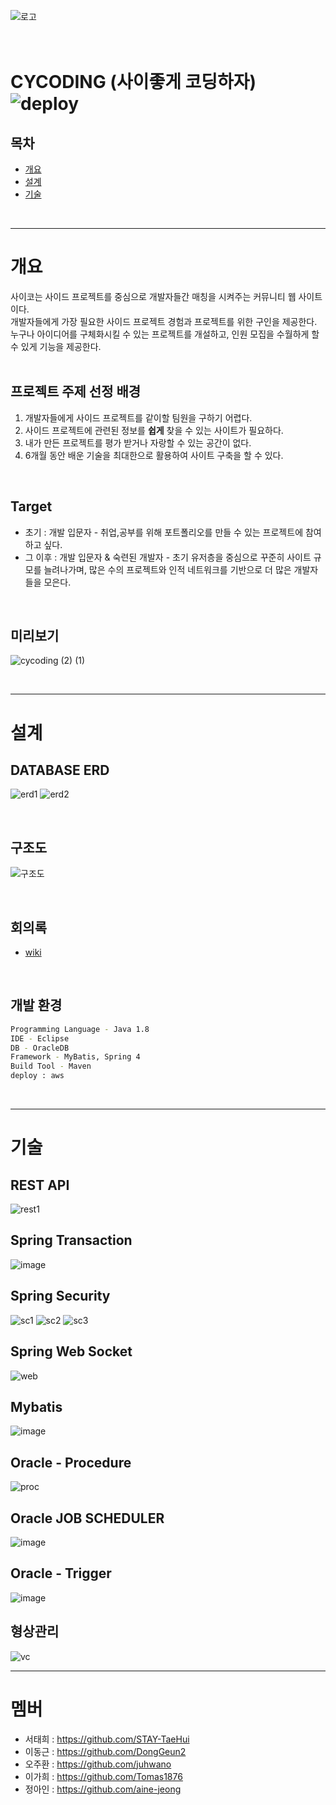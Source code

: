 ![로고](https://user-images.githubusercontent.com/77667889/125506555-5a8abb29-e148-4ea4-a383-c49db01e68f7.png)
<br><br><br>
# **CYCODING (사이좋게 코딩하자)** ![deploy](https://github.com/gae-jang-mo/app/workflows/deploy/badge.svg)

## 목차
- [개요](#개요)
- [설계](#설계)
- [기술](#기술)

<br/>
<hr/>

# 개요
사이코는 사이드 프로젝트를 중심으로 개발자들간 매칭을 시켜주는 커뮤니티 웹 사이트이다.<br/> 
개발자들에게 가장 필요한 사이드 프로젝트 경험과 프로젝트를 위한 구인을 제공한다.<br/> 
누구나 아이디어를 구체화시킬 수 있는 프로젝트를 개설하고, 인원 모집을 수월하게 할 수 있게 기능을 제공한다.<br/>
<br/>

## 프로젝트 주제 선정 배경
1. 개발자들에게 사이드 프로젝트를 같이할 팀원을 구하기 어렵다.
2. 사이드 프로젝트에 관련된 정보를 **쉽게** 찾을 수 있는 사이트가 필요하다.
3. 내가 만든 프로젝트를 평가 받거나 자랑할 수 있는 공간이 없다.
4. 6개월 동안 배운 기술을 최대한으로 활용하여 사이트 구축을 할 수 있다.
<br/>

## Target
- 초기 : 개발 입문자 - 취업,공부를 위해 포트폴리오를 만들 수 있는 프로젝트에 참여하고 싶다.
- 그 이후 : 개발 입문자 & 숙련된 개발자 - 초기 유저층을 중심으로 꾸준히 사이트 규모를 늘려나가며, 많은 수의 프로젝트와 인적 네트워크를 기반으로 더 많은 개발자들을 모은다.
<br/>

## 미리보기

![cycoding (2) (1)](https://user-images.githubusercontent.com/77667889/125496943-e608e230-10f1-4f8b-9583-4ea7293eb2ed.gif)

<br/>
<hr/>

# 설계

## DATABASE ERD
![erd1](https://user-images.githubusercontent.com/77667889/125506068-15584ddb-1c39-4201-b667-81233ee3585c.png)
![erd2](https://user-images.githubusercontent.com/77667889/125507951-5afa3d17-47b1-48b9-bc8a-fb36693e6208.png)

<br/>

## 구조도
![구조도](https://user-images.githubusercontent.com/77667889/125508342-e4624762-41b9-4627-adad-b651b28dd867.png)

<br/>

## 회의록
- [wiki](https://github.com/juhwano/cycoding-web/wiki)

<br/>

## 개발 환경
```BASH
Programming Language - Java 1.8
IDE - Eclipse
DB - OracleDB 
Framework - MyBatis, Spring 4
Build Tool - Maven
deploy : aws
```

<br/>
<hr/>

# 기술

## REST API
![rest1](https://user-images.githubusercontent.com/77667889/125508593-b0b0f0aa-9cb9-4fdd-94ce-6d8357da02d6.png)
<br/>

## Spring Transaction
![image](https://user-images.githubusercontent.com/77667889/125512164-939a88b2-6757-4372-a0d2-e591b94f046c.png)
<br/>

## Spring Security
![sc1](https://user-images.githubusercontent.com/77667889/125509273-03878728-fdf7-4058-97e4-1f8f75d30722.png)
![sc2](https://user-images.githubusercontent.com/77667889/125509277-a6e7b97d-7789-485b-970d-aabfadc80d32.png)
![sc3](https://user-images.githubusercontent.com/77667889/125509280-83bde4a9-bd0a-4ef7-8895-76e86acd7587.png)
<br/>

## Spring Web Socket
![web](https://user-images.githubusercontent.com/77667889/125509479-ba62bd38-41aa-456e-bf0e-262668617a87.png)
<br/>

## Mybatis
![image](https://user-images.githubusercontent.com/77667889/125512007-46d511bd-99d8-4e99-bb53-eeebf4e0351c.png)
<br/>

## Oracle - Procedure
![proc](https://user-images.githubusercontent.com/77667889/125510246-c084e909-4ca4-4aa8-92ff-79e591157886.png)
<br/>

## Oracle JOB SCHEDULER
![image](https://user-images.githubusercontent.com/77667889/125512080-a90756d7-c251-4dec-8573-3ebc4a8d137f.png)
<br/>

## Oracle - Trigger
![image](https://user-images.githubusercontent.com/77667889/125512103-10ccc7c8-877e-43ee-ad4e-d538e9aec2a4.png)
<br/>

## 형상관리
![vc](https://user-images.githubusercontent.com/77667889/125510995-680b565c-fbff-458c-ae01-6a346285c781.png)
<br/>
<hr/>

# 멤버
- 서태희 : https://github.com/STAY-TaeHui
- 이동근 : https://github.com/DongGeun2
- 오주환 : https://github.com/juhwano
- 이가희 : https://github.com/Tomas1876
- 정아인 : https://github.com/aine-jeong





